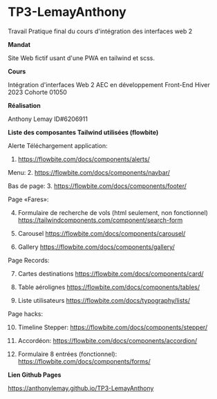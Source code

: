 # TP3-LemayAnthony
Travail Pratique final du cours d'intégration des interfaces web 2

**Mandat**

Site Web fictif usant d'une PWA en tailwind et scss.

**Cours**

Intégration d'interfaces Web 2
AEC en développement Front-End Hiver 2023
Cohorte 01050

**Réalisation**

Anthony Lemay ID#6206911


**Liste des composantes Tailwind utilisées (flowbite)**

Alerte Téléchargement application:
1. https://flowbite.com/docs/components/alerts/


Menu:
2. https://flowbite.com/docs/components/navbar/

Bas de page:
3. https://flowbite.com/docs/components/footer/


Page «Fares»:

4. Formulaire de recherche de vols (html seulement, non fonctionnel)
https://tailwindcomponents.com/component/search-form


5. Carousel
https://flowbite.com/docs/components/carousel/


6. Gallery
https://flowbite.com/docs/components/gallery/


Page Records:

7. Cartes destinations
https://flowbite.com/docs/components/card/

8. Table aérolignes
https://flowbite.com/docs/components/tables/

9. Liste utilisateurs
https://flowbite.com/docs/typography/lists/


Page hacks:

10. Timeline Stepper:
https://flowbite.com/docs/components/stepper/

11. Accordéon:
https://flowbite.com/docs/components/accordion/

12. Formulaire 8 entrées (fonctionnel):
https://flowbite.com/docs/components/forms/


**Lien Github Pages**

https://anthonylemay.github.io/TP3-LemayAnthony


